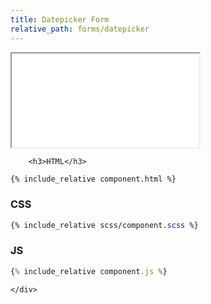 ```yaml
---
title: Datepicker Form
relative_path: forms/datepicker
---
```


<div class="docs-section">
	<div class="component">
		<iframe src="{{ site.baseurl}}/component/forms/datepicker/example.html"></iframe>

		<h3>HTML</h3>

```html
{% include_relative component.html %}
```
<h3>CSS</h3>

```css
{% include_relative scss/component.scss %}
```

<h3>JS</h3>

```javascript
{% include_relative component.js %}
```
	</div>
</div>
